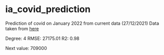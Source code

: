 # ia_covid_prediction
Prediction of covid on January 2022 from current data (27/12/2021)
Data taken from [here](https://github.com/CSSEGISandData/COVID-19/blob/master/csse_covid_19_data/csse_covid_19_time_series/time_series_covid19_confirmed_global.csv)

Degree: 4
RMSE: 27175.01
R2: 0.98

Next value: 709000